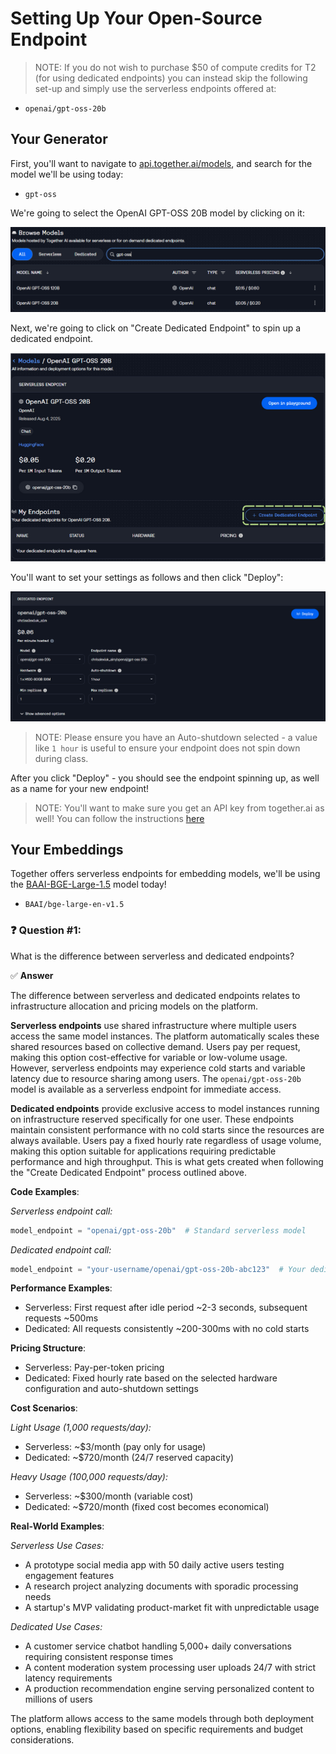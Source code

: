 # Setting Up Your Open-Source Endpoint

> NOTE: If you do not wish to purchase $50 of compute credits for T2 (for using dedicated endpoints) you can instead skip the following set-up and simply use the serverless endpoints offered at: 

- `openai/gpt-oss-20b`

## Your Generator

First, you'll want to navigate to [api.together.ai/models](https://api.together.ai/models), and search for the model we'll be using today: 

- `gpt-oss`

We're going to select the OpenAI GPT-OSS 20B model by clicking on it:

![image](./images/Z82ArVL.png)

Next, we're going to click on "Create Dedicated Endpoint" to spin up a dedicated endpoint. 

![image](./images/dWqtZ6i.png)

You'll want to set your settings as follows and then click "Deploy": 

![image](./images/eZvZGZo%20-%20Imgur.png)

> NOTE: Please ensure you have an Auto-shutdown selected - a value like `1 hour` is useful to ensure your endpoint does not spin down during class.

After you click "Deploy" - you should see the endpoint spinning up, as well as a name for your new endpoint!

> NOTE: You'll want to make sure you get an API key from together.ai as well! You can follow the instructions [here](https://docs.together.ai/reference/authentication-1)

## Your Embeddings 

Together offers serverless endpoints for embedding models, we'll be using the [BAAI-BGE-Large-1.5](https://huggingface.co/BAAI/bge-large-en-v1.5) model today!

- `BAAI/bge-large-en-v1.5`

### ❓ Question #1: 

What is the difference between serverless and dedicated endpoints?

✅ **Answer**

The difference between serverless and dedicated endpoints relates to infrastructure allocation and pricing models on the platform.

**Serverless endpoints** use shared infrastructure where multiple users access the same model instances. The platform automatically scales these shared resources based on collective demand. Users pay per request, making this option cost-effective for variable or low-volume usage. However, serverless endpoints may experience cold starts and variable latency due to resource sharing among users. The `openai/gpt-oss-20b` model is available as a serverless endpoint for immediate access.

**Dedicated endpoints** provide exclusive access to model instances running on infrastructure reserved specifically for one user. These endpoints maintain consistent performance with no cold starts since the resources are always available. Users pay a fixed hourly rate regardless of usage volume, making this option suitable for applications requiring predictable performance and high throughput. This is what gets created when following the "Create Dedicated Endpoint" process outlined above.

**Code Examples**:

*Serverless endpoint call:*
```python
model_endpoint = "openai/gpt-oss-20b"  # Standard serverless model
```

*Dedicated endpoint call:*
```python
model_endpoint = "your-username/openai/gpt-oss-20b-abc123"  # Your dedicated instance
```

**Performance Examples**:
- Serverless: First request after idle period ~2-3 seconds, subsequent requests ~500ms
- Dedicated: All requests consistently ~200-300ms with no cold starts

**Pricing Structure**:
- Serverless: Pay-per-token pricing
- Dedicated: Fixed hourly rate based on the selected hardware configuration and auto-shutdown settings

**Cost Scenarios**:

*Light Usage (1,000 requests/day):*
- Serverless: ~$3/month (pay only for usage)
- Dedicated: ~$720/month (24/7 reserved capacity)

*Heavy Usage (100,000 requests/day):*
- Serverless: ~$300/month (variable cost)
- Dedicated: ~$720/month (fixed cost becomes economical)

**Real-World Examples**:

*Serverless Use Cases:*
- A prototype social media app with 50 daily active users testing engagement features
- A research project analyzing documents with sporadic processing needs
- A startup's MVP validating product-market fit with unpredictable usage

*Dedicated Use Cases:*
- A customer service chatbot handling 5,000+ daily conversations requiring consistent response times
- A content moderation system processing user uploads 24/7 with strict latency requirements
- A production recommendation engine serving personalized content to millions of users

The platform allows access to the same models through both deployment options, enabling flexibility based on specific requirements and budget considerations.